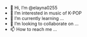 - 👋 Hi, I’m @elayna0255
- 👀 I’m interested in music of K-POP
- 🌱 I’m currently learning ...
- 💞️ I’m looking to collaborate on ...
- 📫 How to reach me ...

<!---
elayna0255/elayna0255 is a ✨ special ✨ repository because its `README.md` (this file) appears on your GitHub profile.
You can click the Preview link to take a look at your changes.
--->
